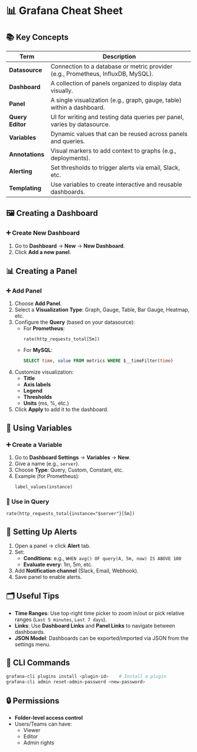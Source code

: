 
# 📊 Grafana Cheat Sheet

## 📚 Key Concepts

| Term | Description |
|------|-------------|
| **Datasource** | Connection to a database or metric provider (e.g., Prometheus, InfluxDB, MySQL). |
| **Dashboard** | A collection of panels organized to display data visually. |
| **Panel** | A single visualization (e.g., graph, gauge, table) within a dashboard. |
| **Query Editor** | UI for writing and testing data queries per panel, varies by datasource. |
| **Variables** | Dynamic values that can be reused across panels and queries. |
| **Annotations** | Visual markers to add context to graphs (e.g., deployments). |
| **Alerting** | Set thresholds to trigger alerts via email, Slack, etc. |
| **Templating** | Use variables to create interactive and reusable dashboards. |

## 🖼️ Creating a Dashboard

### ➕ Create New Dashboard
1. Go to **Dashboard** → **New** → **New Dashboard**.
2. Click **Add a new panel**.

## 📊 Creating a Panel

### ➕ Add Panel
1. Choose **Add Panel**.
2. Select a **Visualization Type**: Graph, Gauge, Table, Bar Gauge, Heatmap, etc.
3. Configure the **Query** (based on your datasource):
   - For **Prometheus**:
     ```promql
     rate(http_requests_total[5m])
     ```
   - For **MySQL**:
     ```sql
     SELECT time, value FROM metrics WHERE $__timeFilter(time)
     ```
4. Customize visualization:
   - **Title**
   - **Axis labels**
   - **Legend**
   - **Thresholds**
   - **Units** (ms, %, etc.)
5. Click **Apply** to add it to the dashboard.

## 🧠 Using Variables

### ➕ Create a Variable
1. Go to **Dashboard Settings** → **Variables** → **New**.
2. Give a name (e.g., `server`).
3. Choose **Type**: Query, Custom, Constant, etc.
4. Example (for Prometheus):
   ```promql
   label_values(instance)
   ```

### 🧠 Use in Query
```promql
rate(http_requests_total{instance="$server"}[5m])
```

## 🔔 Setting Up Alerts

1. Open a panel → click **Alert** tab.
2. Set:
   - **Conditions**: e.g., `WHEN avg() OF query(A, 5m, now) IS ABOVE 100`
   - **Evaluate every**: 1m, 5m, etc.
3. Add **Notification channel** (Slack, Email, Webhook).
4. Save panel to enable alerts.

## 🗂 Useful Tips

- **Time Ranges**: Use top-right time picker to zoom in/out or pick relative ranges (`Last 5 minutes`, `Last 7 days`).
- **Links**: Use **Dashboard Links** and **Panel Links** to navigate between dashboards.
- **JSON Model**: Dashboards can be exported/imported via JSON from the settings menu.

## 🧪 CLI Commands

```bash
grafana-cli plugins install <plugin-id>    # Install a plugin
grafana-cli admin reset-admin-password <new-password>
```

## 🔒 Permissions

- **Folder-level access control**
- Users/Teams can have:
  - Viewer
  - Editor
  - Admin rights
